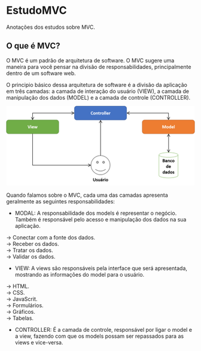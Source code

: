 # EstudoMVC

Anotações dos estudos sobre MVC.

## O que é MVC?

O MVC é um padrão de arquitetura de software. O MVC sugere uma maneira para você pensar na divisão de responsabilidades, principalmente dentro de um software web.

O principio básico dessa arquitetura de software é a divisão da aplicação em três camadas: a camada de interação do usuário (VIEW), a camada de manipulação dos dados (MODEL) e a camada de controle (CONTROLLER).

![img](./README/diagramaMVC.png)

Quando falamos sobre o MVC, cada uma das camadas apresenta geralmente as seguintes responsabilidades:

* MODAL: A responsabilidade dos models é representar o negócio. Também é responsável pelo acesso e manipulação dos dados na sua aplicação.

-> Conectar com a fonte dos dados. <br>
-> Receber os dados. <br>
-> Tratar os dados. <br>
-> Validar os dados. <br>

* VIEW: A views são responsáveis pela interface que será apresentada, mostrando as informações do model para o usuário.

-> HTML. <br>
-> CSS. <br>
-> JavaScrit. <br>
-> Formulários. <br>
-> Gráficos. <br>
-> Tabelas. <br>

* CONTROLLER: É a camada de controle, responsável por ligar o model e a view, fazendo com que os models possam ser repassados para as views e vice-versa.

